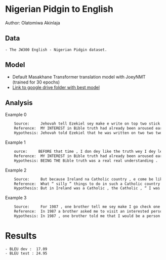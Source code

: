 # Nigerian Pidgin to English

Author: Olatomiwa Akinlaja

## Data

	- The JW300 English - Nigerian Pidgin dataset.

## Model

- Default Masakhane Transformer translation model with JoeyNMT (trained for 30 epochs)
- [Link to google drive folder with best model](https://drive.google.com/drive/folders/1f1CE3Gf_CUAvO1xqR1dqzzfJkAILmGnZ?usp=sharing)

## Analysis

Example 0
```sh
	Source:     Jehovah tell Ezekiel sey make e write on top two stick .
	Reference:  MY INTEREST in Bible truth had already been aroused earlier .
	Hypothesis: Jehovah told Ezekiel that he was written on two two two two two men .
```

Example 1
```sh
	ource:     BEFORE that time , I don dey like the truth wey I dey learn from Bible .
	Reference:  MY INTEREST in Bible truth had already been aroused earlier .
	Hypothesis: BEING THE Bible truth was a real real understanding .
```

Example 2
```sh
	Source:     But because Ireland na Catholic country , e come be like sey , ‘ trouble dey sleep yanga go wake am . ’
	Reference:  What “ silly ” things to do in such a Catholic country !
	Hypothesis: But in Ireland was a Catholic , the Catholic , “ I was sick . ”
```

Example 3
```sh
	Source:     For 1987 , one brother tell me sey make I go check one person wey like our message for Balykchy .
	Reference:  In 1987 a brother asked me to visit an interested person living in the town of Balykchy .
	Hypothesis: In 1987 , one brother told me that I would be a person who is in Balyky .
```

# Results
	- BLEU dev :  17.09
	- BLEU test : 24.95
